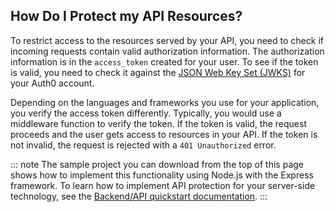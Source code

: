 ## How Do I Protect my API Resources?

To restrict access to the resources served by your API, you need to check if incoming requests contain valid authorization information. 
The authorization information is in the `access_token` created for your user. To see if the token is valid, you need to check it against the [JSON Web Key Set (JWKS)](https://auth0.com/blog/navigating-rs256-and-jwks/) for your Auth0 account.

Depending on the languages and frameworks you use for your application, you verify the access token differently. Typically, you would use a middleware function to verify the token. If the token is valid, the request proceeds and the user gets access to resources in your API. If the token is not invalid, the request is rejected with a `401 Unauthorized` error. 

::: note
The sample project you can download from the top of this page shows how to implement this functionality using Node.js with the Express framework. 
To learn how to implement API protection for your server-side technology, see the [Backend/API quickstart documentation](/quickstart/backend).
:::